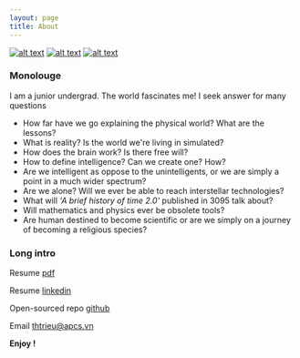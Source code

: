 ```yaml
---
layout: page
title: About
---
```


<!-- Please don't remove this: Grab your social icons from https://github.com/carlsednaoui/gitsocial -->

<!-- display the social media buttons in your README -->

[![alt text][1.1]][1]
[![alt text][2.1]][2]
[![alt text][3.1]][3]


<!-- links to social media icons -->
<!-- no need to change these -->

<!-- icons with padding -->

[1.1]: http://i.imgur.com/tXSoThF.png (twitter icon with padding)
[2.1]: http://i.imgur.com/P3YfQoD.png (facebook icon with padding)
[3.1]: http://i.imgur.com/yCsTjba.png (google plus icon with padding)
[4.1]: http://i.imgur.com/YckIOms.png (tumblr icon with padding)
[5.1]: http://i.imgur.com/1AGmwO3.png (dribbble icon with padding)
[6.1]: http://i.imgur.com/0o48UoR.png (github icon with padding)

<!-- icons without padding -->

[1.2]: http://i.imgur.com/wWzX9uB.png (twitter icon without padding)
[2.2]: http://i.imgur.com/fep1WsG.png (facebook icon without padding)
[3.2]: http://i.imgur.com/VlgBKQ9.png (google plus icon without padding)
[4.2]: http://i.imgur.com/jDRp47c.png (tumblr icon without padding)
[5.2]: http://i.imgur.com/Vvy3Kru.png (dribbble icon without padding)
[6.2]: http://i.imgur.com/9I6NRUm.png (github icon without padding)


<!-- links to your social media accounts -->
<!-- update these accordingly -->

[1]: http://www.twitter.com/carlsednaoui
[2]: http://www.facebook.com/sednaoui
[3]: thtrieu@apcs.vn
[6]: http://www.github.com/thtrieu

<!-- Please don't remove this: Grab your social icons from https://github.com/carlsednaoui/gitsocial -->

### Monolouge

I am a junior undergrad. The world fascinates me! I seek answer for many questions

- How far have we go explaining the physical world? What are the lessons?
- What is reality? Is the world we're living in simulated?
- How does the brain work? Is there free will? 
- How to define intelligence? Can we create one? How?
- Are we intelligent as oppose to the unintelligents, or we are simply a point in a much wider spectrum? 
- Are we alone? Will we ever be able to reach interstellar technologies? 
- What will _'A brief history of time 2.0'_ published in 3095 talk about?
- Will mathematics and physics ever be obsolete tools? 
- Are human destined to become scientific or are we simply on a journey of becoming a religious species?

### Long intro

Resume [pdf]({{site.baseurl}}resume.pdf)

Resume [linkedin](http://www.linkedin.com/in/thtrieu95)

Open-sourced repo [github](http://www.github.com/thtrieu)

Email <thtrieu@apcs.vn>

**Enjoy !**

